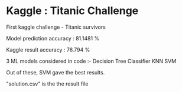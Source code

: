 # Kaggle : Titanic Challenge
First kaggle challenge - Titanic survivors

Model prediction accuracy : 81.1481 %

Kaggle result accuracy : 76.794 %

3 ML models considered in code :- 
  Decision Tree Classifier
  KNN
  SVM
  
Out of these, SVM gave the best results.

"solution.csv" is the the result file
